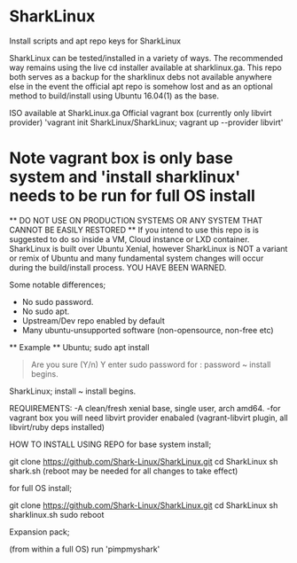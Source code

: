 # SharkLinux
Install scripts and apt repo keys for SharkLinux

SharkLinux can be tested/installed in a variety of ways. The recommended way remains using the live cd installer available at sharklinux.ga. This repo both serves as a backup for the sharklinux debs not available anywhere else in the event the official apt repo is somehow lost and as an optional method to build/install using Ubuntu 16.04(1) as the base.

ISO available at SharkLinux.ga
Official vagrant box (currently only libvirt provider) 'vagrant init SharkLinux/SharkLinux; vagrant up --provider libvirt'
# Note vagrant box is only base system and 'install sharklinux'  needs to be run for full OS install #


** DO NOT USE ON PRODUCTION SYSTEMS OR ANY SYSTEM THAT CANNOT BE EASILY RESTORED **
If you intend to use this repo is is suggested to do so inside a VM, Cloud instance or LXD container. 
SharkLinux is built over Ubuntu Xenial, however SharkLinux is NOT a variant or remix of Ubuntu and many fundamental system changes will occur during the build/install process. YOU HAVE BEEN WARNED.

Some notable differences;
- No sudo password. 
- No sudo apt.
- Upstream/Dev repo enabled by default
- Many ubuntu-unsupported software (non-opensource, non-free etc)

** Example **
Ubuntu; 
sudo apt install <packagename>
> Are you sure (Y/n) Y
> enter sudo password for <username>: password
~ install begins.

SharkLinux;
install <packagename>
~ install begins.

REQUIREMENTS:
-A clean/fresh xenial base, single user, arch amd64.
-for vagrant box you will need libvirt provider enabaled (vagrant-libvirt plugin, all libvirt/ruby deps installed)

HOW TO INSTALL USING REPO
for base system install;

git clone https://github.com/Shark-Linux/SharkLinux.git
cd SharkLinux
sh shark.sh
(reboot may be needed for all changes to take effect)

for full OS install;

git clone https://github.com/Shark-Linux/SharkLinux.git
cd SharkLinux
sh sharklinux.sh
sudo reboot

Expansion pack;

(from within a full OS)
run 'pimpmyshark'



